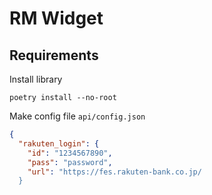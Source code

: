 # RM Widget

## Requirements
Install library
```
poetry install --no-root
```

Make config file `api/config.json`
```json
{
  "rakuten_login": {
    "id": "1234567890",
    "pass": "password",
    "url": "https://fes.rakuten-bank.co.jp/
  }
```
